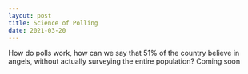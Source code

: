 ```yaml
---
layout: post
title: Science of Polling
date: 2021-03-20
---
```


How do polls work, how can we say that 51% of the country believe in angels, without actually surveying the entire population? Coming soon
